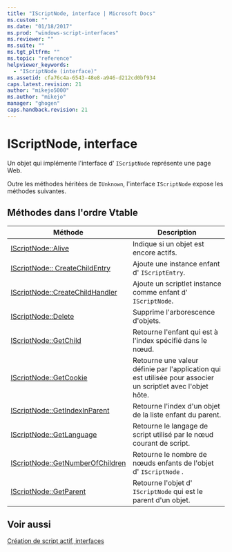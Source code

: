 ```yaml
---
title: "IScriptNode, interface | Microsoft Docs"
ms.custom: ""
ms.date: "01/18/2017"
ms.prod: "windows-script-interfaces"
ms.reviewer: ""
ms.suite: ""
ms.tgt_pltfrm: ""
ms.topic: "reference"
helpviewer_keywords: 
  - "IScriptNode (interface)"
ms.assetid: cfa76c4a-6543-48e8-a946-d212cd0bf934
caps.latest.revision: 21
author: "mikejo5000"
ms.author: "mikejo"
manager: "ghogen"
caps.handback.revision: 21
---
```

# IScriptNode, interface
Un objet qui implémente l'interface d' `IScriptNode` représente une page Web.  
  
 Outre les méthodes héritées de `IUnknown`, l'interface `IScriptNode` expose les méthodes suivantes.  
  
## Méthodes dans l'ordre Vtable  
  
|Méthode|Description|  
|-------------|-----------------|  
|[IScriptNode::Alive](../../winscript/reference/iscriptnode-alive.md)|Indique si un objet est encore actifs.|  
|[IScriptNode:: CreateChildEntry](../../winscript/reference/iscriptnode-createchildentry.md)|Ajoute une instance enfant d' `IScriptEntry`.|  
|[IScriptNode::CreateChildHandler](../../winscript/reference/iscriptnode-createchildhandler.md)|Ajoute un scriptlet instance comme enfant d' `IScriptNode`.|  
|[IScriptNode::Delete](../../winscript/reference/iscriptnode-delete.md)|Supprime l'arborescence d'objets.|  
|[IScriptNode::GetChild](../../winscript/reference/iscriptnode-getchild.md)|Retourne l'enfant qui est à l'index spécifié dans le nœud.|  
|[IScriptNode::GetCookie](../../winscript/reference/iscriptnode-getcookie.md)|Retourne une valeur définie par l'application qui est utilisée pour associer un scriptlet avec l'objet hôte.|  
|[IScriptNode::GetIndexInParent](../../winscript/reference/iscriptnode-getindexinparent.md)|Retourne l'index d'un objet de la liste enfant du parent.|  
|[IScriptNode::GetLanguage](../../winscript/reference/iscriptnode-getlanguage.md)|Retourne le langage de script utilisé par le nœud courant de script.|  
|[IScriptNode::GetNumberOfChildren](../../winscript/reference/iscriptnode-getnumberofchildren.md)|Retourne le nombre de nœuds enfants de l'objet d' `IScriptNode` .|  
|[IScriptNode::GetParent](../../winscript/reference/iscriptnode-getparent.md)|Retourne l'objet d' `IScriptNode` qui est le parent d'un objet.|  
  
## Voir aussi  
 [Création de script actif, interfaces](../../winscript/reference/active-script-authoring-interfaces.md)